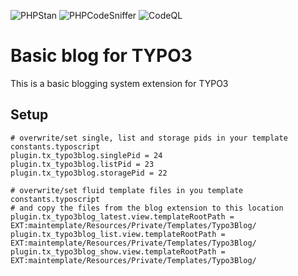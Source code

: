 ![PHPStan](https://github.com/visible-bits/typo3_blog/actions/workflows/phpstan.yml/badge.svg)
![PHPCodeSniffer](https://github.com/visible-bits/typo3_blog/actions/workflows/phpcs.yml/badge.svg)
![CodeQL](https://github.com/visible-bits/typo3_blog/actions/workflows/codeql-analysis.yml/badge.svg)

# Basic blog for TYPO3

This is a basic blogging system extension for TYPO3

## Setup

```typoscript
# overwrite/set single, list and storage pids in your template constants.typoscript
plugin.tx_typo3blog.singlePid = 24
plugin.tx_typo3blog.listPid = 23
plugin.tx_typo3blog.storagePid = 22
```

```typoscript
# overwrite/set fluid template files in you template constants.typoscript
# and copy the files from the blog extension to this location
plugin.tx_typo3blog_latest.view.templateRootPath = EXT:maintemplate/Resources/Private/Templates/Typo3Blog/
plugin.tx_typo3blog_list.view.templateRootPath = EXT:maintemplate/Resources/Private/Templates/Typo3Blog/
plugin.tx_typo3blog_show.view.templateRootPath = EXT:maintemplate/Resources/Private/Templates/Typo3Blog/
```
